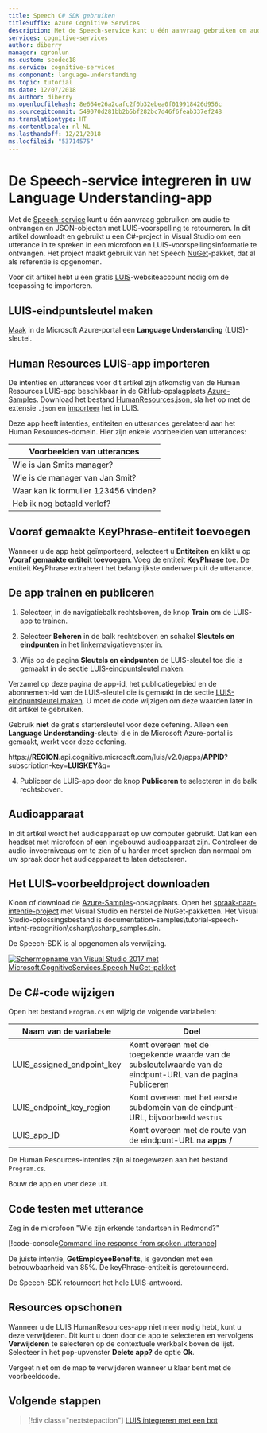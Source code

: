 ```yaml
---
title: Speech C# SDK gebruiken
titleSuffix: Azure Cognitive Services
description: Met de Speech-service kunt u één aanvraag gebruiken om audio te ontvangen en JSON-objecten met LUIS-voorspelling te retourneren. In dit artikel downloadt en gebruikt u een C#-project in Visual Studio om een utterance in te spreken in een microfoon en LUIS-voorspellingsinformatie te ontvangen.
services: cognitive-services
author: diberry
manager: cgronlun
ms.custom: seodec18
ms.service: cognitive-services
ms.component: language-understanding
ms.topic: tutorial
ms.date: 12/07/2018
ms.author: diberry
ms.openlocfilehash: 8e664e26a2cafc2f0b32ebea0f019918426d956c
ms.sourcegitcommit: 549070d281bb2b5bf282bc7d46f6feab337ef248
ms.translationtype: HT
ms.contentlocale: nl-NL
ms.lasthandoff: 12/21/2018
ms.locfileid: "53714575"
---
```

# <a name="integrate-speech-service-with-your-language-understanding-app"></a>De Speech-service integreren in uw Language Understanding-app
Met de [Speech-service](https://docs.microsoft.com/azure/cognitive-services/Speech-Service/) kunt u één aanvraag gebruiken om audio te ontvangen en JSON-objecten met LUIS-voorspelling te retourneren. In dit artikel downloadt en gebruikt u een C#-project in Visual Studio om een utterance in te spreken in een microfoon en LUIS-voorspellingsinformatie te ontvangen. Het project maakt gebruik van het Speech [NuGet](https://www.nuget.org/packages/Microsoft.CognitiveServices.Speech/)-pakket, dat al als referentie is opgenomen. 

Voor dit artikel hebt u een gratis [LUIS][LUIS]-websiteaccount nodig om de toepassing te importeren.

## <a name="create-luis-endpoint-key"></a>LUIS-eindpuntsleutel maken
[Maak](luis-how-to-azure-subscription.md#create-luis-endpoint-key) in de Microsoft Azure-portal een **Language Understanding** (LUIS)-sleutel. 

## <a name="import-human-resources-luis-app"></a>Human Resources LUIS-app importeren
De intenties en utterances voor dit artikel zijn afkomstig van de Human Resources LUIS-app beschikbaar in de GitHub-opslagplaats [Azure-Samples](https://github.com/Azure-Samples/cognitive-services-language-understanding). Download het bestand [HumanResources.json](https://github.com/Azure-Samples/cognitive-services-language-understanding/blob/master/documentation-samples/tutorials/HumanResources.json), sla het op met de extensie `.json` en [importeer](luis-how-to-start-new-app.md#import-new-app) het in LUIS. 

Deze app heeft intenties, entiteiten en utterances gerelateerd aan het Human Resources-domein. Hier zijn enkele voorbeelden van utterances:

|Voorbeelden van utterances|
|--|
|Wie is Jan Smits manager?|
|Wie is de manager van Jan Smit?|
|Waar kan ik formulier 123456 vinden?|
|Heb ik nog betaald verlof?|


## <a name="add-keyphrase-prebuilt-entity"></a>Vooraf gemaakte KeyPhrase-entiteit toevoegen
Wanneer u de app hebt geïmporteerd, selecteert u **Entiteiten** en klikt u op **Vooraf gemaakte entiteit toevoegen**. Voeg de entiteit **KeyPhrase** toe. De entiteit KeyPhrase extraheert het belangrijkste onderwerp uit de utterance.

## <a name="train-and-publish-the-app"></a>De app trainen en publiceren
1. Selecteer, in de navigatiebalk rechtsboven, de knop **Train** om de LUIS-app te trainen.

2. Selecteer **Beheren** in de balk rechtsboven en schakel **Sleutels en eindpunten** in het linkernavigatievenster in. 

3. Wijs op de pagina **Sleutels en eindpunten** de LUIS-sleutel toe die is gemaakt in de sectie [LUIS-eindpuntsleutel maken](#create-luis-endpoint-key).

  Verzamel op deze pagina de app-id, het publicatiegebied en de abonnement-id van de LUIS-sleutel die is gemaakt in de sectie [LUIS-eindpuntsleutel maken](#create-luis-endpoint-key). U moet de code wijzigen om deze waarden later in dit artikel te gebruiken. 
  
  Gebruik **niet** de gratis startersleutel voor deze oefening. Alleen een **Language Understanding**-sleutel die in de Microsoft Azure-portal is gemaakt, werkt voor deze oefening. 

  https://**REGION**.api.cognitive.microsoft.com/luis/v2.0/apps/**APPID**?subscription-key=**LUISKEY**&q=


4. Publiceer de LUIS-app door de knop **Publiceren** te selecteren in de balk rechtsboven. 

## <a name="audio-device"></a>Audioapparaat
In dit artikel wordt het audioapparaat op uw computer gebruikt. Dat kan een headset met microfoon of een ingebouwd audioapparaat zijn. Controleer de audio-invoerniveaus om te zien of u harder moet spreken dan normaal om uw spraak door het audioapparaat te laten detecteren. 

## <a name="download-the-luis-sample-project"></a>Het LUIS-voorbeeldproject downloaden
 Kloon of download de [Azure-Samples](https://github.com/Azure-Samples/cognitive-services-language-understanding)-opslagplaats. Open het [spraak-naar-intentie-project](https://github.com/Azure-Samples/cognitive-services-language-understanding/tree/master/documentation-samples/tutorial-speech-intent-recognition) met Visual Studio en herstel de NuGet-pakketten. Het Visual Studio-oplossingsbestand is documentation-samples\tutorial-speech-intent-recognition\csharp\csharp_samples.sln.

De Speech-SDK is al opgenomen als verwijzing. 

[![Schermopname van Visual Studio 2017 met Microsoft.CognitiveServices.Speech NuGet-pakket](./media/luis-tutorial-speech-to-intent/nuget-package.png "Schermopname van Visual Studio 2017 met Microsoft.CognitiveServices.Speech NuGet-pakket")](./media/luis-tutorial-speech-to-intent/nuget-package.png#lightbox)

## <a name="modify-the-c-code"></a>De C#-code wijzigen
Open het bestand `Program.cs` en wijzig de volgende variabelen:

|Naam van de variabele|Doel|
|--|--|
|LUIS_assigned_endpoint_key|Komt overeen met de toegekende waarde van de subsleutelwaarde van de eindpunt-URL van de pagina Publiceren|
|LUIS_endpoint_key_region|Komt overeen met het eerste subdomein van de eindpunt-URL, bijvoorbeeld `westus`|
|LUIS_app_ID|Komt overeen met de route van de eindpunt-URL na **apps /**|

De Human Resources-intenties zijn al toegewezen aan het bestand `Program.cs`.

Bouw de app en voer deze uit. 

## <a name="test-code-with-utterance"></a>Code testen met utterance
Zeg in de microfoon "Wie zijn erkende tandartsen in Redmond?"

[!code-console[Command line response from spoken utterance](~/samples-luis/documentation-samples/tutorial-speech-intent-recognition/console-output.txt "Command line response from spoken utterance")]

De juiste intentie, **GetEmployeeBenefits**, is gevonden met een betrouwbaarheid van 85%. De keyPhrase-entiteit is geretourneerd. 

De Speech-SDK retourneert het hele LUIS-antwoord. 

## <a name="clean-up-resources"></a>Resources opschonen
Wanneer u de LUIS HumanResources-app niet meer nodig hebt, kunt u deze verwijderen. Dit kunt u doen door de app te selecteren en vervolgens **Verwijderen** te selecteren op de contextuele werkbalk boven de lijst. Selecteer in het pop-upvenster **Delete app?** de optie **Ok**.

Vergeet niet om de map te verwijderen wanneer u klaar bent met de voorbeeldcode.

## <a name="next-steps"></a>Volgende stappen

> [!div class="nextstepaction"]
> [LUIS integreren met een bot](luis-csharp-tutorial-build-bot-framework-sample.md)

[LUIS]: https://docs.microsoft.com/azure/cognitive-services/luis/luis-reference-regions#luis-website